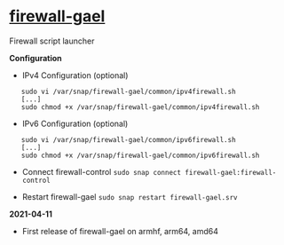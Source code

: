# [firewall-gael](https://snapcraft.io/firewall-gael)

Firewall script launcher

**Configuration**

* IPv4 Configuration (optional)

```
   sudo vi /var/snap/firewall-gael/common/ipv4firewall.sh
   [...]
   sudo chmod +x /var/snap/firewall-gael/common/ipv4firewall.sh
```

* IPv6 Configuration (optional)

```
   sudo vi /var/snap/firewall-gael/common/ipv6firewall.sh
   [...]
   sudo chmod +x /var/snap/firewall-gael/common/ipv6firewall.sh
```

* Connect firewall-control
`sudo snap connect firewall-gael:firewall-control`

* Restart firewall-gael
`sudo snap restart firewall-gael.srv`

**2021-04-11**
* First release of firewall-gael on armhf, arm64, amd64

